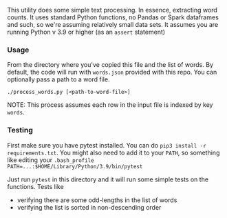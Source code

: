 This utility does some simple text processing. In essence, extracting word counts.
It uses standard Python functions, no Pandas or Spark dataframes and such, so we're assuming
relatively small data sets. It assumes you are running Python v 3.9 or higher (as an `assert` statement)

### Usage ###
From the directory where you've copied this file and the list of words. 
By default, the code will run with `words.json` provided with this repo.
You can optionally pass a path to a word file.
```
./process_words.py [<path-to-word-file>]
```

NOTE: This process assumes each row in the input file is indexed by key `words`.

### Testing ###
First make sure you have pytest installed. You can do 
`pip3 install -r requirements.txt`. 
You might also need to add it to your `PATH`, so something like editing your `.bash_profile`
`PATH=...:$HOME/Library/Python/3.9/bin/pytest`

Just run `pytest` in this directory and it will run some simple tests on the functions. Tests like
* verifying there are some odd-lengths in the list of words
* verifying the list is sorted in non-descending order


